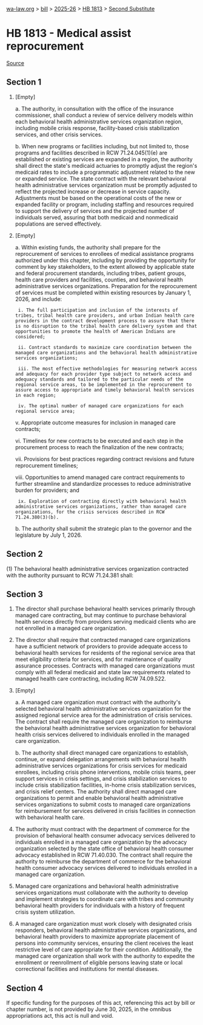 [wa-law.org](/) > [bill](/bill/) > [2025-26](/bill/2025-26/) > [HB 1813](/bill/2025-26/hb/1813/) > [Second Substitute](/bill/2025-26/hb/1813/S2/)

# HB 1813 - Medical assist reprocurement

[Source](http://lawfilesext.leg.wa.gov/biennium/2025-26/Pdf/Bills/House%20Bills/1813-S2.pdf)

## Section 1
1. [Empty]

    a. The authority, in consultation with the office of the insurance commissioner, shall conduct a review of service delivery models within each behavioral health administrative services organization region, including mobile crisis response, facility-based crisis stabilization services, and other crisis services.

    b. When new programs or facilities including, but not limited to, those programs and facilities described in RCW 71.24.045(1)(e) are established or existing services are expanded in a region, the authority shall direct the state's medicaid actuaries to promptly adjust the region's medicaid rates to include a programmatic adjustment related to the new or expanded service. The state contract with the relevant behavioral health administrative services organization must be promptly adjusted to reflect the projected increase or decrease in service capacity. Adjustments must be based on the operational costs of the new or expanded facility or program, including staffing and resources required to support the delivery of services and the projected number of individuals served, assuring that both medicaid and nonmedicaid populations are served effectively.

2. [Empty]

    a. Within existing funds, the authority shall prepare for the reprocurement of services to enrollees of medical assistance programs authorized under this chapter, including by providing the opportunity for comment by key stakeholders, to the extent allowed by applicable state and federal procurement standards, including tribes, patient groups, health care providers and facilities, counties, and behavioral health administrative services organizations. Preparation for the reprocurement of services must be completed within existing resources by January 1, 2026, and include:

        i. The full participation and inclusion of the interests of tribes, tribal health care providers, and urban Indian health care providers in the contract development process to assure that there is no disruption to the tribal health care delivery system and that opportunities to promote the health of American Indians are considered;

        ii. Contract standards to maximize care coordination between the managed care organizations and the behavioral health administrative services organizations;

        iii. The most effective methodologies for measuring network access and adequacy for each provider type subject to network access and adequacy standards and tailored to the particular needs of the regional service areas, to be implemented in the reprocurement to assure access to appropriate and timely behavioral health services in each region;

        iv. The optimal number of managed care organizations for each regional service area;

    v. Appropriate outcome measures for inclusion in managed care contracts;

    vi. Timelines for new contracts to be executed and each step in the procurement process to reach the finalization of the new contracts;

    vii. Provisions for best practices regarding contract revisions and future reprocurement timelines;

    viii. Opportunities to amend managed care contract requirements to further streamline and standardize processes to reduce administrative burden for providers; and

        ix. Exploration of contracting directly with behavioral health administrative services organizations, rather than managed care organizations, for the crisis services described in RCW 71.24.380(3)(b).

    b. The authority shall submit the strategic plan to the governor and the legislature by July 1, 2026.

## Section 2
(1) The behavioral health administrative services organization contracted with the authority pursuant to RCW 71.24.381 shall:

## Section 3
1. The director shall purchase behavioral health services primarily through managed care contracting, but may continue to purchase behavioral health services directly from providers serving medicaid clients who are not enrolled in a managed care organization.

2. The director shall require that contracted managed care organizations have a sufficient network of providers to provide adequate access to behavioral health services for residents of the regional service area that meet eligibility criteria for services, and for maintenance of quality assurance processes. Contracts with managed care organizations must comply with all federal medicaid and state law requirements related to managed health care contracting, including RCW 74.09.522.

3. [Empty]

    a. A managed care organization must contract with the authority's selected behavioral health administrative services organization for the assigned regional service area for the administration of crisis services. The contract shall require the managed care organization to reimburse the behavioral health administrative services organization for behavioral health crisis services delivered to individuals enrolled in the managed care organization.

    b. The authority shall direct managed care organizations to establish, continue, or expand delegation arrangements with behavioral health administrative services organizations for crisis services for medicaid enrollees, including crisis phone interventions, mobile crisis teams, peer support services in crisis settings, and crisis stabilization services to include crisis stabilization facilities, in-home crisis stabilization services, and crisis relief centers. The authority shall direct managed care organizations to permit and enable behavioral health administrative services organizations to submit costs to managed care organizations for reimbursement for services delivered in crisis facilities in connection with behavioral health care.

4. The authority must contract with the department of commerce for the provision of behavioral health consumer advocacy services delivered to individuals enrolled in a managed care organization by the advocacy organization selected by the state office of behavioral health consumer advocacy established in RCW 71.40.030. The contract shall require the authority to reimburse the department of commerce for the behavioral health consumer advocacy services delivered to individuals enrolled in a managed care organization.

5. Managed care organizations and behavioral health administrative services organizations must collaborate with the authority  to develop and implement strategies to coordinate care with tribes and community behavioral health providers for individuals with a history of frequent crisis system utilization.

6. A managed care organization must work closely with designated crisis responders, behavioral health administrative services organizations, and behavioral health providers to maximize appropriate placement of persons into community services, ensuring the client receives the least restrictive level of care appropriate for their condition. Additionally, the managed care organization shall work with the authority to expedite the enrollment or reenrollment of eligible persons leaving state or local correctional facilities and institutions for mental diseases.

## Section 4
If specific funding for the purposes of this act, referencing this act by bill or chapter number, is not provided by June 30, 2025, in the omnibus appropriations act, this act is null and void.
